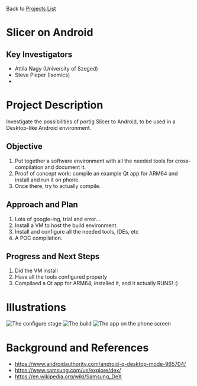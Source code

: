 Back to [Projects List](../../README.md#ProjectsList)

# Slicer on Android

## Key Investigators

- Attila Nagy  (University of Szeged)
- Steve Pieper (Isomics)
-

# Project Description

<!-- Add a short paragraph describing the project. -->
Investigate the possibilities of portig Slicer to Android, to be used in a Desktop-like Android environment.

## Objective

<!-- Describe here WHAT you would like to achieve (what you will have as end result). -->

1. Put together a software environment with all the needed tools for cross-compilation and document it.
1. Proof of concept work: compile an example Qt app for ARM64 and install and run it on phone.
1. Once there, try to actually compile.

## Approach and Plan

<!-- Describe here HOW you would like to achieve the objectives stated above. -->

1. Lots of google-ing, trial and error...
1. Install a VM to host the build environment.
1. Install and configure all the needed tools, IDEs, etc
1. A POC compilation.

## Progress and Next Steps

<!-- Update this section as you make progress, describing of what you have ACTUALLY DONE. If there are specific steps that you could not complete then you can describe them here, too. -->

1. Did the VM install
1. Have all the tools configured properly
1. Compilaed a Qt app for ARM64, installed it, and it actually RUNS! :)

# Illustrations

<!-- Add pictures and links to videos that demonstrate what has been accomplished.-->
![The configure stage](example_arm64_conf.PNG)
![The build](example_arm64_build.PNG)
![The app on the phone screen](Screenshot_20200124-110002.jpg)


# Background and References

<!-- If you developed any software, include link to the source code repository. If possible, also add links to sample data, and to any relevant publications. -->

* https://www.androidauthority.com/android-q-desktop-mode-965704/
* https://www.samsung.com/us/explore/dex/
* https://en.wikipedia.org/wiki/Samsung_DeX

